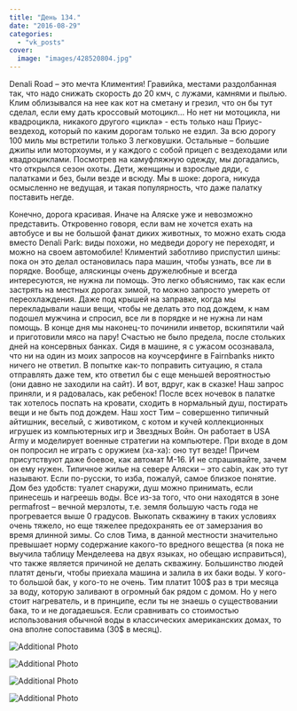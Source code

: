 ```yaml
---
title: "День 134."
date: "2016-08-29"
categories: 
  - "vk_posts"
cover:
  image: "images/428520804.jpg"
---
```


Denali Road – это мечта Климентия! Гравийка, местами раздолбанная так, что надо снижать скорость до 20 кмч, с лужами, камнями и пылью. Клим облизывался на нее как кот на сметану и грезил, что он бы тут сделал, если ему дать кроссовый мотоцикл… Но нет ни мотоцикла, ни квадроцикла, никакого другого «цикла» - есть только наш Приус-вездеход, который по каким дорогам только не ездил. За всю дорогу 100 миль мы встретили только 3 легковушки. Остальные – большие джипы или моторхоумы, и у каждого с собой прицеп с вездеходами или квадроциклами. Посмотрев на камуфляжную одежду, мы догадались, что открылся сезон охоты. Дети, женщины и взрослые дяди, с палатками и без, были везде и всюду. Мы в шоке: дорога, никуда осмысленно не ведущая, и такая популярность, что даже палатку поставить негде.

<!--more-->

Конечно, дорога красивая. Иначе на Аляске уже и невозможно представить. Откровенно говоря, если вам не хочется ехать на автобусе и вы не большой фанат диких животных, то можно ехать сюда вместо Denali Park: виды похожи, но медведи дорогу не переходят, и можно на своем автомобиле! Климентий заботливо приспустил шины: пока он это делал остановилась пара машин, чтобы узнать, все ли в порядке. Вообще, аляскинцы очень дружелюбные и всегда интересуются, не нужна ли помощь. Это легко объяснимо, так как если застрять на местных дорогах зимой, то можно запросто умереть от переохлаждения. Даже под крышей на заправке, когда мы перекладывали наши вещи, чтобы не делать это под дождем, к нам подошел мужчина и спросил, все ли в порядке и не нужна ли нам помощь. В конце дня мы наконец-то починили инветор, вскипятили чай и приготовили мясо на пару! Счастью не было предела, после стольких дней на консервных банках. Сидя в машине, я с ужасом осознавала, что ни на один из моих запросов на коучсерфинге в Fairnbanks никто ничего не ответил. В попытке как-то поправить ситуацию, я стала отправлять даже тем, кто ответил бы с еще меньшей вероятностью (они давно не заходили на сайт). И вот, вдруг, как в сказке! Наш запрос приняли, и я радовалась, как ребенок! После всех ночевок в палатке так хотелось поспать на кровати, сходить в нормальный душ, постирать вещи и не быть под дождем. Наш хост Тим – совершенно типичный айтишник, веселый, с животиком, с котом и кучей коллекционных игрушек из компьютерных игр и Звездных Войн. Он работает в USA Army и моделирует военные стратегии на компьютере. При входе в дом он попросил не играть с оружием (ха-ха): оно тут везде! Причем присутствуют даже боевое, как автомат М-16. И не спрашивайте, зачем он ему нужен. Типичное жилье на севере Аляски – это cabin, как это тут называют. Если по-русски, то изба, пожалуй, самое близкое понятие. Дом без удобств: туалет снаружи, душ можно принимать, если принесешь и нагреешь воды. Все из-за того, что они находятся в зоне permafrost – вечной мерзлоты, т.е. земля большую часть года не прогревается выше 0 градусов. Выкопать скважину в таких условиях очень тяжело, но еще тяжелее предохранять ее от замерзания во время длинной зимы. Со слов Тима, в данной местности значительно превышает норму содержание какого-то вредного вещества (я пока не выучила таблицу Менделеева на двух языках, но обещаю исправиться), что также является причиной не делать скважину. Большинство людей платят деньги, чтобы приехала машина и залила в их баки воды. У кого-то большой бак, у кого-то не очень. Тим платит 100$ раз в три месяца за воду, которую заливают в огромный бак рядом с домом. Но у него стоит нагреватель, и в принципе, если ты не знаешь о существовании бака, то и не догадаешься. Если сравнивать со стоимостью использования обычной воды в классических американских домах, то она вполне сопоставима (30$ в месяц).

![Additional Photo](https://vodpop.ru/wp-content/uploads/2023/07/428520805.jpg)

![Additional Photo](https://vodpop.ru/wp-content/uploads/2023/07/428520806.jpg)

![Additional Photo](https://vodpop.ru/wp-content/uploads/2023/07/428520807.jpg)

![Additional Photo](https://vodpop.ru/wp-content/uploads/2023/07/428520808.jpg)
